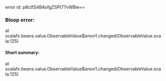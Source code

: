 error id: p8ctfS4B4ofgZSPt77vWBw==
### Bloop error:

at scalafx.beans.value.ObservableValue$$anon$1.changed(ObservableValue.scala:125)
#### Short summary: 

at scalafx.beans.value.ObservableValue$$anon$1.changed(ObservableValue.scala:125)